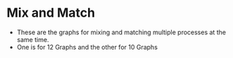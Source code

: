 # Mix and Match
- These are the graphs for mixing and matching multiple processes at the same time.
- One is for 12 Graphs and the other for 10 Graphs 
